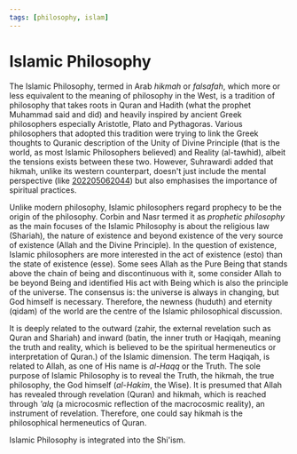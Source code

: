 ```yaml
---
tags: [philosophy, islam]
---
```


# Islamic Philosophy

The Islamic Philosophy, termed in Arab *hikmah* or *falsafah*, which more or less equivalent to the meaning of philosophy in the West, is a tradition of philosophy that takes roots in Quran and Hadith (what the prophet Muhammad said and did) and heavily inspired by ancient Greek philosophers especially Aristotle, Plato and Pythagoras. Various philosophers that adopted this tradition were trying to link the Greek thoughts to Quranic description of the Unity of Divine Principle (that is the world, as most Islamic Philosophers believed) and Reality (al-tawhid), albeit the tensions exists between these two. However, Suhrawardi added that hikmah, unlike its western counterpart, doesn't just include the mental perspective (like [202205062044](202205062044.md)) but also emphasises the importance of spiritual practices.

Unlike modern philosophy, Islamic philosophers regard prophecy to be the origin of the philosophy. Corbin and Nasr termed it as *prophetic philosophy* as the main focuses of the Islamic Philosophy is about the religious law (Shariah), the nature of existence and beyond existence of the very source of existence (Allah and the Divine Principle). In the question of existence, Islamic philosophers are more interested in the act of existence (esto) than the state of existence (esse). Some sees Allah as the Pure Being that stands above the chain of being and discontinuous with it, some consider Allah to be beyond Being and identified His act with Being which is also the principle of the universe. The consensus is: the universe is always in changing, but God himself is necessary. Therefore, the newness (huduth) and eternity (qidam) of the world are the centre of the Islamic philosophical discussion.

It is deeply related to the outward (zahir, the external revelation such as Quran and Shariah) and inward (batin, the inner truth or Haqiqah, meaning the truth and reality, which is believed to be the spiritual hermeneutics or interpretation of Quran.) of the Islamic dimension. The term Haqiqah, is related to Allah, as one of His name is *al-Haqq* or the Truth. The sole purpose of Islamic Philosophy is to reveal the Truth, the hikmah, the true philosophy, the God himself (*al-Hakim*, the Wise). It is presumed that Allah has revealed through revelation (Quran) and hikmah, which is reached through *'alq* (a microcosmic reflection of the macrocosmic reality), an instrument of revelation. Therefore, one could say hikmah is the philosophical hermeneutics of Quran.

Islamic Philosophy is integrated into the Shi'ism.
